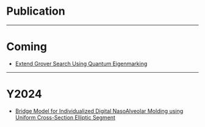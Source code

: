 # Publication

---

# Coming

* [Extend Grover Search Using Quantum Eigenmarking](https://github.com/tatpongkatanyukul/Publication/tree/main/QEigenMarking)

---
# Y2024

* [Bridge Model for Individualized Digital NasoAlveolar Molding using Uniform Cross-Section Elliptic Segment](https://github.com/tatpongkatanyukul/iDNAM/tree/main/Phase1)



